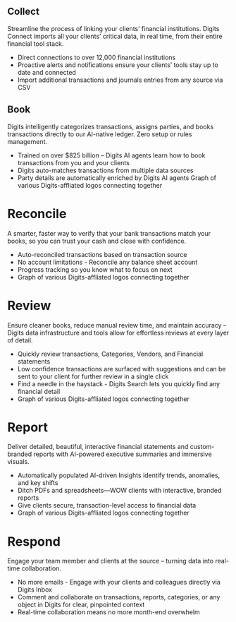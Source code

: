 ## Collect
Streamline the process of linking your clients’ financial institutions. Digits Connect imports all your clients’ critical data, in real time, from their entire financial tool stack.

- Direct connections to over 12,000 financial institutions
- Proactive alerts and notifications ensure your clients’ tools stay up to date and connected
- Import additional transactions and journals entries from any source via CSV

## Book
Digits intelligently categorizes transactions, assigns parties, and books transactions directly to our AI-native ledger. Zero setup or rules management.

- Trained on over $825 billion – Digits AI agents learn how to book transactions from you and your clients
- Digits auto-matches transactions from multiple data sources
- Party details are automatically enriched by Digits AI agents
Graph of various Digits-affliated logos connecting together

# Reconcile
A smarter, faster way to verify that your bank transactions match your books, so you can trust your cash and close with confidence.

- Auto-reconciled transactions based on transaction source
- No account limitations - Reconcile any balance sheet account
- Progress tracking so you know what to focus on next
- Graph of various Digits-affliated logos connecting together

# Review
Ensure cleaner books, reduce manual review time, and maintain accuracy – Digits data infrastructure and tools allow for effortless reviews at every layer of detail.

- Quickly review transactions, Categories, Vendors, and Financial statements
- Low confidence transactions are surfaced with suggestions and can be sent to your client for further review in a single click
- Find a needle in the haystack - Digits Search lets you quickly find any financial detail
- Graph of various Digits-affliated logos connecting together

# Report
Deliver detailed, beautiful, interactive financial statements and custom-branded reports with AI-powered executive summaries and immersive visuals.

- Automatically populated AI-driven Insights identify trends, anomalies, and key shifts
- Ditch PDFs and spreadsheets—WOW clients with interactive, branded reports
- Give clients secure, transaction-level access to financial data
- Graph of various Digits-affliated logos connecting together

# Respond
Engage your team member and clients at the source – turning data into real-time collaboration.

- No more emails - Engage with your clients and colleagues directly via Digits Inbox
- Comment and collaborate on transactions, reports, categories, or any object in Digits for clear, pinpointed context
- Real-time collaboration means no more month-end overwhelm